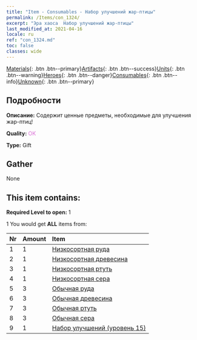 ```yaml
---
title: "Item - Consumables - Набор улучшений жар-птицы"
permalink: /Items/con_1324/
excerpt: "Эра хаоса  Набор улучшений жар-птицы"
last_modified_at: 2021-04-16
locale: ru
ref: "con_1324.md"
toc: false
classes: wide
---
```

 [Materials](/ru/Items/){: .btn .btn--primary}[Artifacts](/ru/Items/Artifacts/){: .btn .btn--success}[Units](/ru/Items/Units/){: .btn .btn--warning}[Heroes](/ru/Items/Heroes/){: .btn .btn--danger}[Consumables](/ru/Items/Consumables/){: .btn .btn--info}[Unknown](/ru/Items/Unknown/){: .btn .btn--primary}

## Подробности
 **Описание:** Содержит ценные предметы, необходимые для улучшения жар-птиц!

 **Quality:** <span style="color: #DA70D6">OK</span>

 **Type:** Gift

## Gather

  None

## This item contains:

 **Required Level to open:** 1

 1 You would get **ALL** items  from:

  | Nr | Amount |     Item    |
  |:---|:-------|:------------|
  | 1 | 1 | [Низкосортная руда](/ru/Items/mat_1/) |  | 
  | 2 | 1 | [Низкосортная древесина](/ru/Items/mat_1/) |  | 
  | 3 | 1 | [Низкосортная ртуть](/ru/Items/mat_2/) |  | 
  | 4 | 1 | [Низкосортная сера](/ru/Items/mat_3/) |  | 
  | 5 | 3 | [Обычная руда](/ru/Items/mat_6/) |  | 
  | 6 | 3 | [Обычная древесина](/ru/Items/mat_7/) |  | 
  | 7 | 3 | [Обычная ртуть](/ru/Items/mat_8/) |  | 
  | 8 | 3 | [Обычная сера](/ru/Items/mat_9/) |  | 
  | 9 | 1 | [Набор улучшений (уровень 15)](/ru/Items/con_1325/) |  | 
